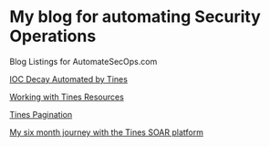 # My blog for automating Security Operations
Blog Listings for AutomateSecOps.com

[IOC Decay Automated by Tines](https://ioc-decay.automatesecops.com/)

[Working with Tines Resources](https://working-with-tines-resources.automatesecops.com/)

[Tines Pagination](https://tines-pagination.automatesecops.com/)

[My six month journey with the Tines SOAR platform](http://tines-ai-winner.automatesecops.com/)
